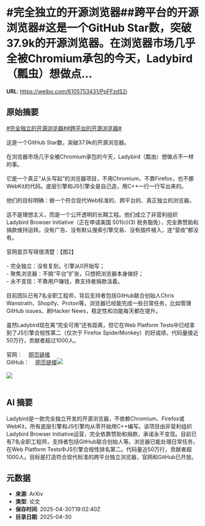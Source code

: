 # #完全独立的开源浏览器##跨平台的开源浏览器#这是一个GitHub Star数，突破37.9k的开源浏览器。在浏览器市场几乎全被Chromium承包的今天，Ladybird（瓢虫）想做点...

**URL**: https://weibo.com/6105753431/PpFFzdS2j

## 原始摘要

<a href="https://m.weibo.cn/search?containerid=231522type%3D1%26t%3D10%26q%3D%23%E5%AE%8C%E5%85%A8%E7%8B%AC%E7%AB%8B%E7%9A%84%E5%BC%80%E6%BA%90%E6%B5%8F%E8%A7%88%E5%99%A8%23&amp;extparam=%23%E5%AE%8C%E5%85%A8%E7%8B%AC%E7%AB%8B%E7%9A%84%E5%BC%80%E6%BA%90%E6%B5%8F%E8%A7%88%E5%99%A8%23" data-hide=""><span class="surl-text">#完全独立的开源浏览器#</span></a><a href="https://m.weibo.cn/search?containerid=231522type%3D1%26t%3D10%26q%3D%23%E8%B7%A8%E5%B9%B3%E5%8F%B0%E7%9A%84%E5%BC%80%E6%BA%90%E6%B5%8F%E8%A7%88%E5%99%A8%23&amp;extparam=%23%E8%B7%A8%E5%B9%B3%E5%8F%B0%E7%9A%84%E5%BC%80%E6%BA%90%E6%B5%8F%E8%A7%88%E5%99%A8%23" data-hide=""><span class="surl-text">#跨平台的开源浏览器#</span></a><br><br>这是一个GitHub Star数，突破37.9k的开源浏览器。<br><br>在浏览器市场几乎全被Chromium承包的今天，Ladybird（瓢虫）想做点不一样的事。<br><br>它是一个真正“从头写起”的浏览器项目，不用Chromium、不靠Firefox，也不挪WebKit的代码。底层引擎和JS引擎全是自己造，用C++一行一行写出来的。<br><br>他们的目标明确：做一个符合现代Web标准的、跨平台的、真正独立的浏览器。<br><br>这不是理想主义，而是一个公开透明的长期工程。他们成立了非营利组织Ladybird Browser Initiative（正在申请美国 501(c)(3) 税务豁免），完全靠赞助和捐款维持运转。没有广告、没有默认搜索引擎交易、没有插件植入，连“营收”都没有。<br><br>官网首页写得很清楚：【图2】<br><br>- 完全独立：没有复刻，引擎从0开始写；<br>- 聚焦浏览器：不搞“平台”扩张，只想把浏览器本身做好；<br>- 永不变现：不靠用户赚钱，靠支持者捐款活着。<br><br>目前团队已有7名全职工程师，背后支持者包括GitHub联合创始人Chris Wanstrath、Shopify、Proton等。浏览器已经能完成一些日常任务，比如管理GitHub issues、刷Hacker News，稳定性和功能每天都在提升。<br><br>虽然Ladybird现在离“完全可用”还有距离，但它在Web Platform Tests中已经拿到了JS引擎合规性第二（仅次于 Firefox SpiderMonkey）的好成绩，代码量接近50万行，贡献者超过1000人。<br><br>官网：<a href="https://weibo.cn/sinaurl?u=https%3A%2F%2Fladybird.org" data-hide=""><span class="url-icon"><img style="width: 1rem;height: 1rem" src="https://h5.sinaimg.cn/upload/2015/09/25/3/timeline_card_small_web_default.png" referrerpolicy="no-referrer"></span><span class="surl-text">网页链接</span></a><br>GitHub：<a href="https://weibo.cn/sinaurl?u=https%3A%2F%2Fgithub.com%2FLadybirdBrowser%2Fladybird" data-hide=""><span class="url-icon"><img style="width: 1rem;height: 1rem" src="https://h5.sinaimg.cn/upload/2015/09/25/3/timeline_card_small_web_default.png" referrerpolicy="no-referrer"></span><span class="surl-text">网页链接</span></a><img style="" src="https://tvax2.sinaimg.cn/large/006Fd7o3gy1i0yytuxu7lj32ck1cqkec.jpg" referrerpolicy="no-referrer"><br><br><img style="" src="https://tvax2.sinaimg.cn/large/006Fd7o3gy1i0yytu944aj31mk17kans.jpg" referrerpolicy="no-referrer"><br><br>

## AI 摘要

Ladybird是一款完全独立开发的开源浏览器，不依赖Chromium、Firefox或WebKit，所有底层引擎和JS引擎均从零开始用C++编写。该项目由非营利组织Ladybird Browser Initiative运营，完全依靠赞助和捐款，承诺永不变现。目前已有7名全职工程师，支持者包括GitHub联合创始人等。浏览器已能处理日常任务，在Web Platform Tests中JS引擎合规性排名第二。代码量近50万行，贡献者超1000人。目标是打造符合现代标准的跨平台独立浏览器，官网和GitHub已开放。

## 元数据

- **来源**: ArXiv
- **类型**: 论文
- **保存时间**: 2025-04-30T19:02:40Z
- **目录日期**: 2025-04-30
